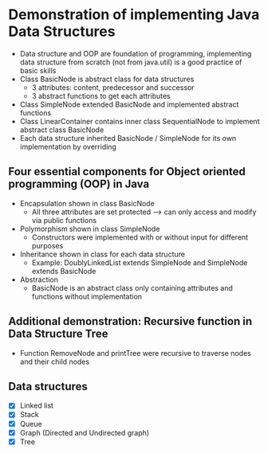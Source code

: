 # Demonstration of implementing Java Data Structures 

* Data structure and OOP are foundation of programming, implementing data structure from scratch (not from java.util) is a good practice of basic skills
* Class BasicNode is abstract class for data structures
  * 3 attributes: content, predecessor and successor
  * 3 abstract functions to get each attributes
* Class SimpleNode extended BasicNode and implemented abstract functions
* Class LinearContainer contains inner class SequentialNode to implement abstract class BasicNode
* Each data structure inherited BasicNode / SimpleNode for its own implementation by overriding

##  Four essential components for Object oriented programming (OOP) in Java
* Encapsulation shown in class BasicNode
  * All three attributes are set protected --> can only access and modify via public functions
* Polymorphism shown in class SimpleNode
  * Constructors were implemented with or without input for different purposes
* Inheritance shown in class for each data structure
  * Example: DoublyLinkedList extends SimpleNode and SimpleNode extends BasicNode
* Abstraction
  * BasicNode is an abstract class only containing attributes and functions without implementation

## Additional demonstration: Recursive function in Data Structure Tree
* Function RemoveNode and printTree were recursive to traverse nodes and their child nodes 

## Data structures
- [X] Linked list
- [X] Stack
- [X] Queue
- [X] Graph (Directed and Undirected graph)
- [X] Tree